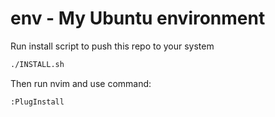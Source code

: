 # env - My Ubuntu environment

Run install script to push this repo to your system
```bash
./INSTALL.sh
```

Then run nvim and use command:
```
:PlugInstall
```
